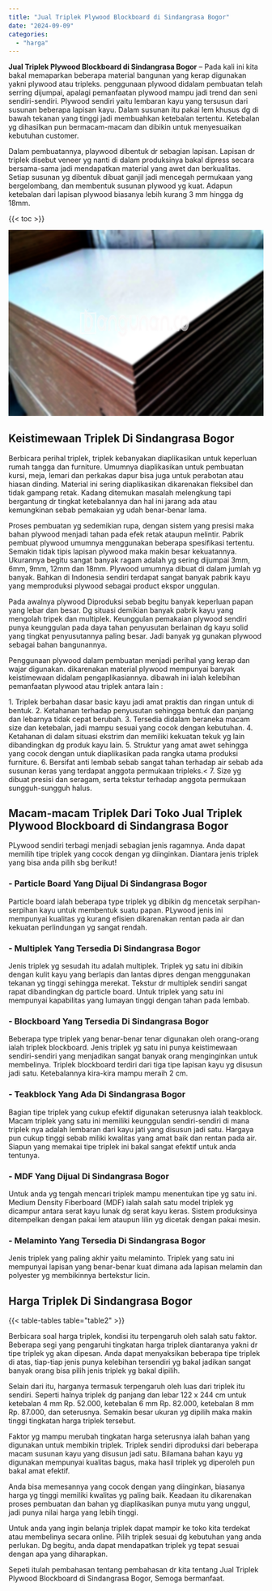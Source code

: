 ```yaml
---
title: "Jual Triplek Plywood Blockboard di Sindangrasa Bogor"
date: "2024-09-09"
categories: 
  - "harga"
---
```


**Jual Triplek Plywood Blockboard di Sindangrasa Bogor** – Pada kali ini kita bakal memaparkan beberapa material bangunan yang kerap digunakan yakni plywood atau tripleks. penggunaan plywood didalam pembuatan telah serring dijumpai, apalagi pemanfaatan plywood mampu jadi trend dan seni sendiri-sendiri. Plywood sendiri yaitu lembaran kayu yang tersusun dari susunan beberapa lapisan kayu. Dalam susunan itu pakai lem khusus dg di bawah tekanan yang tinggi jadi membuahkan ketebalan tertentu. Ketebalan yg dihasilkan pun bermacam-macam dan dibikin untuk menyesuaikan kebutuhan customer.

Dalam pembuatannya, playwood dibentuk dr sebagian lapisan. Lapisan dr triplek disebut veneer yg nanti di dalam produksinya bakal dipress secara bersama-sama jadi mendapatkan material yang awet dan berkualitas. Setiap susunan yg dibentuk dibuat ganjil jadi mencegah permukaan yang bergelombang, dan membentuk susunan plywood yg kuat. Adapun ketebalan dari lapisan plywood biasanya lebih kurang 3 mm hingga dg 18mm.

{{< toc >}}

![Jual Triplek Plywood Blockboard di Sindangrasa Bogor](/images/jual-triplek-murah-37.png)

## Keistimewaan Triplek Di Sindangrasa Bogor

Berbicara perihal triplek, triplek kebanyakan diaplikasikan untuk keperluan rumah tangga dan furniture. Umumnya diaplikasikan untuk pembuatan kursi, meja, lemari dan perkakas dapur bisa juga untuk perabotan atau hiasan dinding. Material ini sering diaplikasikan dikarenakan fleksibel dan tidak gampang retak. Kadang ditemukan masalah melengkung tapi bergantung dr tingkat ketebalannya dan hal ini jarang ada atau kemungkinan sebab pemakaian yg udah benar-benar lama.

Proses pembuatan yg sedemikian rupa, dengan sistem yang presisi maka bahan plywood menjadi tahan pada efek retak ataupun melintir. Pabrik pembuat plywood umumnya menggunakan beberapa spesifikasi tertentu. Semakin tidak tipis lapisan plywood maka makin besar kekuatannya. Ukurannya begitu sangat banyak ragam adalah yg sering dijumpai 3mm, 6mm, 9mm, 12mm dan 18mm. Plywood umumnya dibuat di dalam jumlah yg banyak. Bahkan di Indonesia sendiri terdapat sangat banyak pabrik kayu yang memproduksi plywood sebagai product ekspor unggulan.

Pada awalnya plywood Diproduksi sebab begitu banyak keperluan papan yang lebar dan besar. Dg situasi demikian banyak pabrik kayu yang mengolah tripek dan multiplek. Keunggulan pemakaian plywood sendiri punya keunggulan pada daya tahan penyusutan berlainan dg kayu solid yang tingkat penyusutannya paling besar. Jadi banyak yg gunakan plywood sebagai bahan bangunannya.

Penggunaan plywood dalam pembuatan menjadi perihal yang kerap dan wajar digunakan. dikarenakan material plywood mempunyai banyak keistimewaan didalam pengaplikasiannya. dibawah ini ialah kelebihan pemanfaatan plywood atau triplek antara lain :

1\. Triplek berbahan dasar basic kayu jadi amat praktis dan ringan untuk di bentuk. 2. Ketahanan terhadap penyusutan sehingga bentuk dan panjang dan lebarnya tidak cepat berubah. 3. Tersedia didalam beraneka macam size dan ketebalan, jadi mampu sesuai yang cocok dengan kebutuhan. 4. Ketahanan di dalam situasi ekstrim dan memiliki kekuatan tekuk yg lain dibandingkan dg produk kayu lain. 5. Struktur yang amat awet sehingga yang cocok dengan untuk diaplikasikan pada rangka utama produksi furniture. 6. Bersifat anti lembab sebab sangat tahan terhadap air sebab ada susunan keras yang terdapat anggota permukaan tripleks.< 7. Size yg dibuat presisi dan seragam, serta tekstur terhadap anggota permukaan sungguh-sungguh halus.

## Macam-macam Triplek Dari Toko Jual Triplek Plywood Blockboard di Sindangrasa Bogor

PLywood sendiri terbagi menjadi sebagian jenis ragamnya. Anda dapat memilih tipe triplek yang cocok dengan yg diinginkan. Diantara jenis triplek yang bisa anda pilih sbg berikut!

### \- Particle Board Yang Dijual Di Sindangrasa Bogor

Particle board ialah beberapa type triplek yg dibikin dg mencetak serpihan-serpihan kayu untuk membentuk suatu papan. PLywood jenis ini mempunyai kualitas yg kurang efisien dikarenakan rentan pada air dan kekuatan perlindungan yg sangat rendah.

### \- Multiplek Yang Tersedia Di Sindangrasa Bogor

Jenis triplek yg sesudah itu adalah multiplek. Triplek yg satu ini dibikin dengan kulit kayu yang berlapis dan lantas dipres dengan menggunakan tekanan yg tinggi sehingga merekat. Tekstur dr multiplek sendiri sangat rapat dibandingkan dg particle board. Untuk triplek yang satu ini mempunyai kapabilitas yang lumayan tinggi dengan tahan pada lembab.

### \- Blockboard Yang Tersedia Di Sindangrasa Bogor

Beberapa type triplek yang benar-benar tenar digunakan oleh orang-orang ialah triplek blockboard. Jenis triplek yg satu ini punya keistimewaan sendiri-sendiri yang menjadikan sangat banyak orang menginginkan untuk membelinya. Triplek blockboard terdiri dari tiga tipe lapisan kayu yg disusun jadi satu. Ketebalannya kira-kira mampu meraih 2 cm.

### \- Teakblock Yang Ada Di Sindangrasa Bogor

Bagian tipe triplek yang cukup efektif digunakan seterusnya ialah teakblock. Macam triplek yang satu ini memiliki keunggulan sendiri-sendiri di mana triplek nya adalah lembaran dari kayu jati yang disusun jadi satu. Hargaya pun cukup tinggi sebab miliki kwalitas yang amat baik dan rentan pada air. Siapun yang memakai tipe triplek ini bakal sangat efektif untuk anda tentunya.

### \- MDF Yang Dijual Di Sindangrasa Bogor

Untuk anda yg tengah mencari triplek mampu menentukan tipe yg satu ini. Medium Density Fiberboard (MDF) ialah salah satu model triplek yg dicampur antara serat kayu lunak dg serat kayu keras. Sistem produksinya ditempelkan dengan pakai lem ataupun lilin yg dicetak dengan pakai mesin.

### \- Melaminto Yang Tersedia Di Sindangrasa Bogor

Jenis triplek yang paling akhir yaitu melaminto. Triplek yang satu ini mempunyai lapisan yang benar-benar kuat dimana ada lapisan melamin dan polyester yg membikinnya bertekstur licin.

## Harga Triplek Di Sindangrasa Bogor

{{< table-tables table="table2" >}}

Berbicara soal harga triplek, kondisi itu terpengaruh oleh salah satu faktor. Beberapa segi yang pengaruhi tingkatan harga triplek diantaranya yakni dr tipe triplek yg akan dipesan. Anda dapat menyaksikan beberapa tipe triplek di atas, tiap-tiap jenis punya kelebihan tersendiri yg bakal jadikan sangat banyak orang bisa pilih jenis triplek yg bakal dipilih.

Selain dari itu, harganya termasuk terpengaruh oleh luas dari triplek itu sendiri. Seperti halnya triplek dg panjang dan lebar 122 x 244 cm untuk ketebalan 4 mm Rp. 52.000, ketebalan 6 mm Rp. 82.000, ketebalan 8 mm Rp. 87.000, dan seterusnya. Semakin besar ukuran yg dipilih maka makin tinggi tingkatan harga triplek tersebut.

Faktor yg mampu merubah tingkatan harga seterusnya ialah bahan yang digunakan untuk membikin triplek. Triplek sendiri diproduksi dari beberapa macam susunan kayu yang disusun jadi satu. Bilamana bahan kayu yg digunakan mempunyai kualitas bagus, maka hasil triplek yg diperoleh pun bakal amat efektif.

Anda bisa memesannya yang cocok dengan yang diinginkan, biasanya harga yg tinggi memiliki kwalitas yg paling baik. Keadaan itu dikarenakan proses pembuatan dan bahan yg diaplikasikan punya mutu yang unggul, jadi punya nilai harga yang lebih tinggi.

Untuk anda yang ingin belanja triplek dapat mampir ke toko kita terdekat atau membelinya secara online. Pilih triplek sesuai dg kebutuhan yang anda perlukan. Dg begitu, anda dapat mendapatkan triplek yg tepat sesuai dengan apa yang diharapkan.

Sepeti itulah pembahasan tentang pembahasan dr kita tentang Jual Triplek Plywood Blockboard di Sindangrasa Bogor, Semoga bermanfaat.
